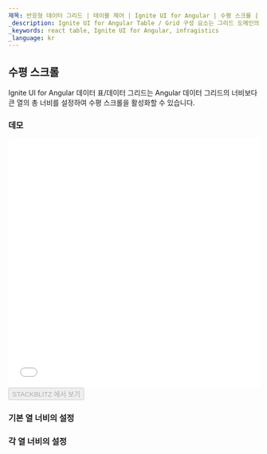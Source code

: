 ```yaml
---
제목: 반응형 데이터 그리드 | 테이블 제어 | Ignite UI for Angular | 수평 스크롤 | Infragistics 
_description: Ignite UI for Angular Table / Grid 구성 요소는 그리드 도메인의 복잡성을 관리 가능한 API로 단순화하여 사용자가 데이터 컬렉션을 바인딩 할 수 있도록합니다.
_keywords: react table, Ignite UI for Angular, infragistics
_language: kr
---
```


## 수평 스크롤

Ignite UI for Angular 데이터 표/데이터 그리드는 Angular 데이터 그리드의 너비보다 큰 열의 총 너비를 설정하여 수평 스크롤을 활성화할 수 있습니다.

### 데모

<div class="sample-container loading" style="height: 500px">
    <iframe id="data-grid-scrolling-iframe" src='{environment:demosBaseUrl}/grids/data-grid-scrolling' width="100%" height="100%" seamless frameBorder="0" onload="onXPlatSampleIframeContentLoaded(this);"></iframe>
</div>
<div>
    <button data-localize="stackblitz" disabled class="stackblitz-btn"   data-iframe-id="data-grid-scrolling-iframe" data-demos-base-url="{environment:demosBaseUrl}">STACKBLITZ 에서 보기
    </button>
</div>

<div class="divider--half"></div>

### 기본 열 너비의 설정

### 각 열 너비의 설정
